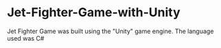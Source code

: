 # Jet-Fighter-Game-with-Unity
Jet Fighter Game was built using the "Unity" game engine. The language used was C#
